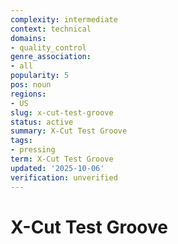 ```yaml
---
complexity: intermediate
context: technical
domains:
- quality_control
genre_association:
- all
popularity: 5
pos: noun
regions:
- US
slug: x-cut-test-groove
status: active
summary: X-Cut Test Groove
tags:
- pressing
term: X-Cut Test Groove
updated: '2025-10-06'
verification: unverified
---
```


# X-Cut Test Groove

